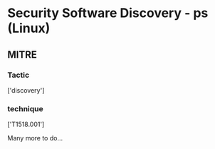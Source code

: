 # Security Software Discovery - ps (Linux)

## MITRE

### Tactic
['discovery']

### technique
['T1518.001']

Many more to do...
